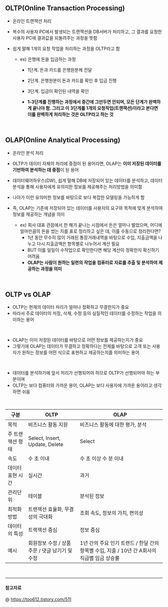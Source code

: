 ## OLTP(Online Transaction Processing)

- 온라인 트랜잭션 처리 
- 복수의 사용자 PC에서 발생되는 트랜잭션을 DB서버가 처리하고, 그 결과를 요청한 사용자 PC에 결과값을 되돌려주는 과정을 뜻함 
- 쉽게 말해 1개의 요청 작업을 처리하는 과정을 OLTP라고 함

  - ex) 은행에 돈을 입금하는 과정
    - 1단계. 돈과 카드를 은행원분께 전달 
    - 2단계. 은행원분이 돈과 카드를 확인 후 입금 진행
    - 3단계. 입금이 확인된 내역을 확인 
  
    - **1-3단계를 진행하는 과정에서 중간에 그만두면 안되며, 모든 단계가 완벽하게 끝나야 함. 그리고 이 3단게를 1개의 요청작업(트랜잭션)이라고 본다면 이를 완벽하게 처리하는 것은 OLTP라고 하는 것**

<br>

## OLAP(Online Analytical Processing)

- 온라인 분석 처리 
- OLTP가 데이터 자체의 처리에 중점이 된 용어라면, OLAP는 **이미 저장된 데이터를 기반하여 분석하는 데 중점**이 된 용어
- 데이터웨어하우스(DW), 쉽게 말해 DB에 저장되어 있는 데이터를 분석하고, 데이터 분석을 통해 사용자에게 유의미한 정보를 제공해주는 처리방법을 의미함 
- 나아가 이런 유의미한 정보를 바탕으로 보다 복잡한 모델링을 가능하게 함
- 즉, OLAP는 기존에 저장되어 있는 데이터를 사용자의 요구와 목적에 맞게 분석하여 정보를 제공하는 개념을 의미

  - ex) 회사 대표 관점에서 한 해가 끝나는 시점에서 돈은 얼마나 벌었으며, 어디에 얼마만큼의 돈을 썼는 지를 표로 정리하고 싶은 데, 이를 수동으로 정리한다면?
    - 1년 동안 무수히 많이 거래된 통장거래내역을 바탕으로 수입, 지출금액을 나누고 다시 지출금액은 항목별로 나누어서 계산 필요 
    - BUT 이를 일일이 수작업으로 확인한다면 해당 계산이 정확한지 확신하기 어려움 
    - **OLAP는 사람이 원하는 일련의 작업을 컴퓨터로 자료를 추출 및 분석하여 제공하는 과정을 의미**

<br>

## OLTP vs OLAP 

- OLTP는 현재의 데이터 처리가 얼마나 정확하고 무결한지가 중요 
- 따라서 주로 데이터의 저장, 삭제, 수정 등의 실질적인 데이터를 수정하는 작업을 의미하는 용어

<br>

- OLAP는 이미 저장된 데이터를 바탕으로 어떤 정보를 제공하는지가 중요 
- 그렇기에 OLAP는 데이터가 무결하고 정확하다는 전제를 바탕으로 고객 또는 사용자가 원하는 정보를 어떤 식으로 표현하고 제공하는지를 의미하는 용어 

<br>

- 데이터를 분석하기에 앞서 처리가 선행되어야 하므로 OLTP가 선행되어야 하는 부분이며 
- OLTP는 보다 컴퓨터와 가까운 용어, OLAP는 보다 사용자에 가까운 용어라고 생각하면 쉬움 

<br>

|구분        |OLTP                 |OLAP                |
|------------|--------------------|---------------------|
|목적        |비즈니스 활동 지원   |비즈니스 활동에 대한 평가, 분석|
|주 트랜잭션 형태|Select, Insert, Update, Delete | Select   |
|속도        |수 초 이내          |수 초 이상 수 분 이내     |
|데이터 표현 시간| 실시간          |과거                     |
|관리단위     |테이블              |분석된 정보              |
|최적화 방법  |트랜잭션 효율화, 무결성의 극대화 |조회 속도, 정보의 가치, 편의성|
|데이터의 특성  |트랙잭션 중심       |정보 중심    |
|예시        |회원정보 수정 / 상품주문 / 댓글 남기기 및 수정 | 1년 간의 주요 인기 트랜드 / 한달 간의 항목별 수입, 지출 / 10년 간 A회사의 직급별 임금 상승률 |

<br>

---
#### 참고자료
@ https://too612.tistory.com/511